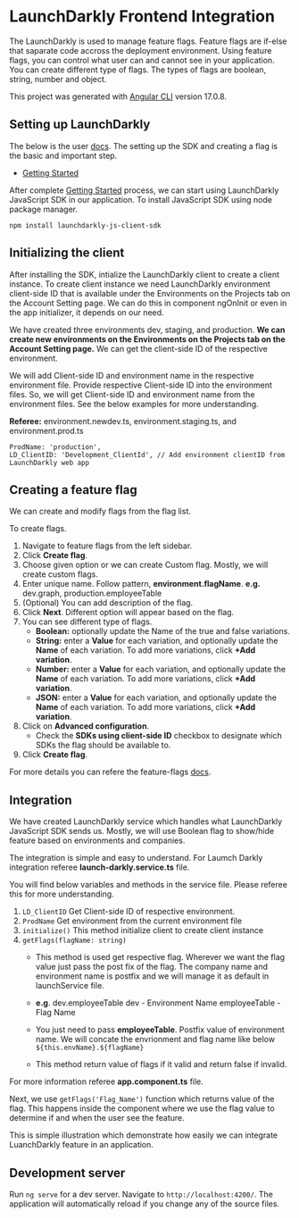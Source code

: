 # LaunchDarkly Frontend Integration

The LaunchDarkly is used to manage feature flags. Feature flags are if-else that saparate code accross the deployment environment. Using feature flags, you can control what user can and cannot see in your application. You can create different type of flags. The types of flags are boolean, string, number and object.

This project was generated with [Angular CLI](https://github.com/angular/angular-cli) version 17.0.8.

## Setting up LaunchDarkly

The below is the user [docs](https://docs.launchdarkly.com/home). The setting up the SDK and creating a flag is the basic and important step.
- [Getting Started](https://docs.launchdarkly.com/home/getting-started "Getting Started")

After complete [Getting Started](https://docs.launchdarkly.com/home/getting-started "Getting Started") process, we can start using LaunchDarkly JavaScript SDK in our application. To install JavaScript SDK using node package manager.

`npm install launchdarkly-js-client-sdk`

## Initializing the client

After installing the SDK, intialize the LaunchDarkly client to create a client instance. To create client instance we need LaunchDarkly environment client-side ID that is available under the Environments on the Projects tab on the Account Setting page. We can do this in component ngOnInit or even in the app initializer, it depends on our need.

We have created three environments dev, staging, and production. **We can create new environments on the Environments on the Projects tab on the Account Setting page.** We can get the client-side ID of the respective environment.

We will add Client-side ID and environment name in the respective environment file. Provide respective Client-side ID into the environment files. So, we will get Client-side ID and environment name from the environment files. See the below examples for more understanding. 

**Referee:** environment.newdev.ts, environment.staging.ts, and environment.prod.ts

    ProdName: 'production',
    LD_ClientID: 'Development_ClientId', // Add environment clientID from LaunchDarkly web app

## Creating a feature flag

We can create and modify flags from the flag list.

To create flags.
1. Navigate to feature flags from the left sidebar.
1. Click **Create flag**.
1. Choose given option or we can create Custom flag. Mostly, we will create custom flags.
1. Enter unique name. Follow pattern, **environment.flagName**.
**e.g.** dev.graph, production.employeeTable
1. (Optional) You can add description of the flag.
1. Click **Next**. Different option will appear based on the flag.
1. You can see different type of flags.
	- **Boolean:** optionally update the Name of the true and false variations.
	- **String:** enter a **Value** for each variation, and optionally update the **Name** of each variation. To add more variations, click **+Add variation**.
	- **Number:** enter a **Value** for each variation, and optionally update the **Name** of each variation. To add more variations, click **+Add variation**.
	- **JSON:** enter a **Value** for each variation, and optionally update the **Name** of each variation. To add more variations, click **+Add variation**. 
1. Click on **Advanced configuration**.
	- Check the **SDKs using client-side ID** checkbox to designate which SDKs the flag should be available to.
1. Click **Create flag**.

For more details you can refere the feature-flags [docs](https://docs.launchdarkly.com/home/creating-flags/feature-flags "docs").

## Integration

We have created LaunchDarkly service which handles what LaunchDarkly JavaScript SDK sends us. Mostly, we will use Boolean flag to show/hide feature based on environments and companies.

The integration is simple and easy to understand. For Laumch Darkly integration referee **launch-darkly.service.ts** file.

You will find below variables and methods in the service file. Please referee this for more understanding. 

1. `LD_ClientID` Get Client-side ID of respective environment. 
2. `ProdName` Get environment from the current environment file  
3. `initialize()` This method initialize client to create client instance
4. `getFlags(flagName: string)`
	- This method is used get respective flag. Wherever we want the flag value just pass the post fix of the flag. The company name and environment name is postfix and we will manage it as default in launchService file.

	- **e.g**. dev.employeeTable
		dev - Environment Name
		employeeTable - Flag Name

	- You just need to pass **employeeTable**. Postfix value of environment name. We will concate the envrionment and flag name like below 
		`${this.envName}.${flagName}`
	- This method return value of flags if it valid and return false if invalid.

For more information referee **app.component.ts** file.

Next, we use `getFlags('Flag_Name')` function which returns value of the flag. This happens inside the component where we use the flag value to determine if and when the user see the feature.

This is simple illustration which demonstrate how easily we can integrate LuanchDarkly feature in an application.

## Development server

Run `ng serve` for a dev server. Navigate to `http://localhost:4200/`. The application will automatically reload if you change any of the source files.
